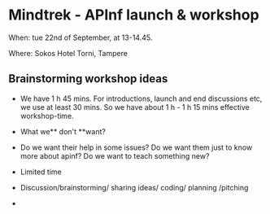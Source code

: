 # Mindtrek - APInf launch & workshop

When: tue 22nd of September, at 13-14.45.

Where: Sokos Hotel Torni, Tampere

## Brainstorming workshop ideas

*   We have  1 h 45 mins. For introductions, launch and end discussions etc, we use at least 30 mins. So we have about 1 h - 1 h 15 mins effective workshop-time.

*   What we** don't **want?
*   Do we want their help in some issues? Do we want them just to know more about apinf? Do we want to teach something new?
*   Limited time 
*   Discussion/brainstorming/ sharing ideas/ coding/ planning /pitching
*